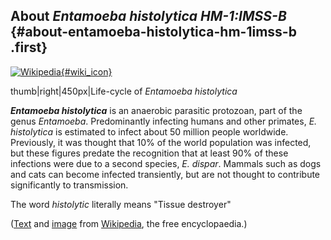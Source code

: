 About *Entamoeba histolytica HM-1:IMSS-B* {#about-entamoeba-histolytica-hm-1imss-b .first}
-----------------------------------------

[![Wikipedia](/img/wikipedia_logo_v2_en.png){#wiki_icon}](http://en.wikipedia.org/wiki/Entamoeba_histolytica)

thumb\|right\|450px\|Life-cycle of *Entamoeba histolytica*

***Entamoeba histolytica*** is an anaerobic parasitic protozoan, part of
the genus *Entamoeba*. Predominantly infecting humans and other
primates, *E. histolytica* is estimated to infect about 50 million
people worldwide. Previously, it was thought that 10% of the world
population was infected, but these figures predate the recognition that
at least 90% of these infections were due to a second species, *E.
dispar*. Mammals such as dogs and cats can become infected transiently,
but are not thought to contribute significantly to transmission.

The word *histolytic* literally means \"Tissue destroyer\"

([Text](http://en.wikipedia.org/wiki/Entamoeba_histolytica) and
[image](https://commons.wikimedia.org/wiki/File:Entamoeba_histolytica_01.jpg)
from [Wikipedia](http://en.wikipedia.org/), the free encyclopaedia.)
